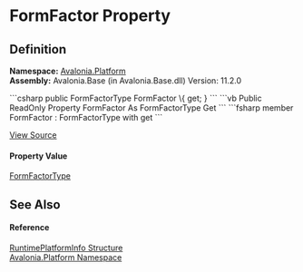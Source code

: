 # FormFactor Property




## Definition
**Namespace:** <a href="N_Avalonia_Platform">Avalonia.Platform</a>  
**Assembly:** Avalonia.Base (in Avalonia.Base.dll) Version: 11.2.0

<Tabs groupId="api-code-preview">
<TabItem value="csharp" label="C#">
```csharp
public FormFactorType FormFactor \{ get; }
```
</TabItem>
<TabItem value="vb" label="VB">
```vb
Public ReadOnly Property FormFactor As FormFactorType
	Get
```
</TabItem>
<TabItem value="fsharp" label="F#">
```fsharp
member FormFactor : FormFactorType with get
```
</TabItem>
</Tabs>



<a href="https://github.com/AvaloniaUI/Avalonia/tree/master/src/Avalonia.Base/Platform/IRuntimePlatform.cs#L15" title="View the source code">View Source</a>



#### Property Value
<a href="T_Avalonia_Platform_FormFactorType">FormFactorType</a>

## See Also


#### Reference
<a href="T_Avalonia_Platform_RuntimePlatformInfo">RuntimePlatformInfo Structure</a>  
<a href="N_Avalonia_Platform">Avalonia.Platform Namespace</a>  

